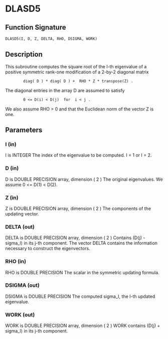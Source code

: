 # DLASD5

## Function Signature

```fortran
DLASD5(I, D, Z, DELTA, RHO, DSIGMA, WORK)
```

## Description


 This subroutine computes the square root of the I-th eigenvalue
 of a positive symmetric rank-one modification of a 2-by-2 diagonal
 matrix

            diag( D ) * diag( D ) +  RHO * Z * transpose(Z) .

 The diagonal entries in the array D are assumed to satisfy

            0 <= D(i) < D(j)  for  i < j .

 We also assume RHO > 0 and that the Euclidean norm of the vector
 Z is one.

## Parameters

### I (in)

I is INTEGER The index of the eigenvalue to be computed. I = 1 or I = 2.

### D (in)

D is DOUBLE PRECISION array, dimension ( 2 ) The original eigenvalues. We assume 0 <= D(1) < D(2).

### Z (in)

Z is DOUBLE PRECISION array, dimension ( 2 ) The components of the updating vector.

### DELTA (out)

DELTA is DOUBLE PRECISION array, dimension ( 2 ) Contains (D(j) - sigma_I) in its j-th component. The vector DELTA contains the information necessary to construct the eigenvectors.

### RHO (in)

RHO is DOUBLE PRECISION The scalar in the symmetric updating formula.

### DSIGMA (out)

DSIGMA is DOUBLE PRECISION The computed sigma_I, the I-th updated eigenvalue.

### WORK (out)

WORK is DOUBLE PRECISION array, dimension ( 2 ) WORK contains (D(j) + sigma_I) in its j-th component.

